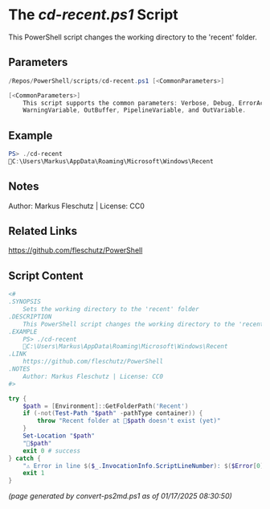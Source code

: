 The *cd-recent.ps1* Script
===========================

This PowerShell script changes the working directory to the 'recent' folder.

Parameters
----------
```powershell
/Repos/PowerShell/scripts/cd-recent.ps1 [<CommonParameters>]

[<CommonParameters>]
    This script supports the common parameters: Verbose, Debug, ErrorAction, ErrorVariable, WarningAction, 
    WarningVariable, OutBuffer, PipelineVariable, and OutVariable.
```

Example
-------
```powershell
PS> ./cd-recent
📂C:\Users\Markus\AppData\Roaming\Microsoft\Windows\Recent

```

Notes
-----
Author: Markus Fleschutz | License: CC0

Related Links
-------------
https://github.com/fleschutz/PowerShell

Script Content
--------------
```powershell
<#
.SYNOPSIS
	Sets the working directory to the 'recent' folder
.DESCRIPTION
	This PowerShell script changes the working directory to the 'recent' folder.
.EXAMPLE
	PS> ./cd-recent
	📂C:\Users\Markus\AppData\Roaming\Microsoft\Windows\Recent
.LINK
	https://github.com/fleschutz/PowerShell
.NOTES
	Author: Markus Fleschutz | License: CC0
#>

try {
	$path = [Environment]::GetFolderPath('Recent')
	if (-not(Test-Path "$path" -pathType container)) {
		throw "Recent folder at 📂$path doesn't exist (yet)"
	}
	Set-Location "$path"
	"📂$path"
	exit 0 # success
} catch {
	"⚠️ Error in line $($_.InvocationInfo.ScriptLineNumber): $($Error[0])"
	exit 1
}
```

*(page generated by convert-ps2md.ps1 as of 01/17/2025 08:30:50)*

